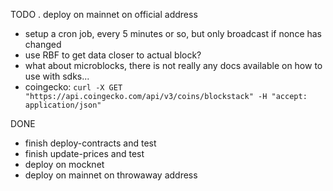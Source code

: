TODO
. deploy on mainnet on official address
- setup a cron job, every 5 minutes or so, but only broadcast if nonce has changed
- use RBF to get data closer to actual block?
- what about microblocks, there is not really any docs available on how to use with sdks...
- coingecko: `curl -X GET "https://api.coingecko.com/api/v3/coins/blockstack" -H "accept: application/json"`

DONE
+ finish deploy-contracts and test
+ finish update-prices and test
+ deploy on mocknet
+ deploy on mainnet on throwaway address
